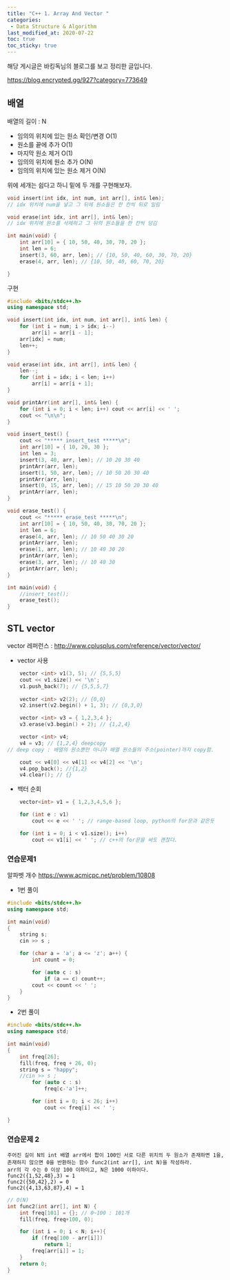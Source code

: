 ```yaml
---
title: "C++ 1. Array And Vector "
categories:
 - Data Structure & Algorithm
last_modified_at: 2020-07-22
toc: true
toc_sticky: true
---
```


해당 게시글은 바킹독님의 블로그를 보고 정리한 글입니다.

<https://blog.encrypted.gg/927?category=773649>

## 배열
배열의 길이 : N

- 임의의 위치에 있는 원소 확인/변경 O(1)
- 원소를 끝에 추가 O(1)
- 마지막 원소 제거 O(1)
- 임의의 위치에 원소 추가 O(N)
- 임의의 위치에 있는 원소 제거 O(N)

위에 세개는 쉽다고 하니 밑에 두 개를 구현해보자.

```c++
void insert(int idx, int num, int arr[], int& len);
// idx 위치에 num을 넣고 그 뒤에 원소들은 한 칸씩 뒤로 밀림

void erase(int idx, int arr[], int& len);
// idx 위치에 원소를 삭제하고 그 뒤의 원소들을 한 칸씩 당김

int main(void) {
	int arr[10] = { 10, 50, 40, 30, 70, 20 };
	int len = 6;
	insert(3, 60, arr, len); // {10, 50, 40, 60, 30, 70, 20}
	erase(4, arr, len); // {10, 50, 40, 60, 70, 20}

}
```

구현

```c++
#include <bits/stdc++.h>
using namespace std;

void insert(int idx, int num, int arr[], int& len) {
	for (int i = num; i > idx; i--)
		arr[i] = arr[i - 1];
	arr[idx] = num;
	len++;
}

void erase(int idx, int arr[], int& len) {
	len--;
	for (int i = idx; i < len; i++)
		arr[i] = arr[i + 1];
}

void printArr(int arr[], int& len) {
	for (int i = 0; i < len; i++) cout << arr[i] << ' ';
	cout << "\n\n";
}

void insert_test() {
	cout << "***** insert_test *****\n";
	int arr[10] = { 10, 20, 30 };
	int len = 3;
	insert(3, 40, arr, len); // 10 20 30 40
	printArr(arr, len);
	insert(1, 50, arr, len); // 10 50 20 30 40
	printArr(arr, len);
	insert(0, 15, arr, len); // 15 10 50 20 30 40
	printArr(arr, len);
}

void erase_test() {
	cout << "***** erase_test *****\n";
	int arr[10] = { 10, 50, 40, 30, 70, 20 };
	int len = 6;
	erase(4, arr, len); // 10 50 40 30 20
	printArr(arr, len);
	erase(1, arr, len); // 10 40 30 20
	printArr(arr, len);
	erase(3, arr, len); // 10 40 30
	printArr(arr, len);
}

int main(void) {
	//insert_test();
	erase_test();
}
```

## STL vector

vector 레퍼런스 : <http://www.cplusplus.com/reference/vector/vector/>

- vector 사용
```c++
	vector <int> v1(3, 5); // {5,5,5}
	cout << v1.size() << '\n'; 
	v1.push_back(7); // {5,5,5,7}
	
	vector <int> v2(2); // {0,0}
	v2.insert(v2.begin() + 1, 3); // {0,3,0}

	vector <int> v3 = { 1,2,3,4 };
	v3.erase(v3.begin() + 2); // {1,2,4}

	vector <int> v4;
	v4 = v3; // {1,2,4} deepcopy
// deep copy : 배열의 원소뿐만 아니라 배열 원소들의 주소(pointer)까지 copy함.

	cout << v4[0] << v4[1] << v4[2] << '\n';
	v4.pop_back(); //{1,2}
	v4.clear(); // {}
```

- 백터 순회

```c++
	vector<int> v1 = { 1,2,3,4,5,6 };

	for (int e : v1)
		cout << e << ' '; // range-based loop, python의 for문과 같은듯

	for (int i = 0; i < v1.size(); i++)
		cout << v1[i] << ' '; // c++의 for문을 써도 괜찮다.

```

### 연습문제1

알파벳 개수  <https://www.acmicpc.net/problem/10808>

- 1번 풀이

```c++
#include <bits/stdc++.h>
using namespace std;

int main(void) 
{
	string s;
	cin >> s ;

	for (char a = 'a'; a <= 'z'; a++) {
		int count = 0;

		for (auto c : s)
			if (a == c) count++;
		cout << count << ' ';
	}
}
```
- 2번 풀이

```c++
#include <bits/stdc++.h>
using namespace std;

int main(void) 
{	
	int freq[26];
	fill(freq, freq + 26, 0);
	string s = "happy";
	//cin >> s ;
		for (auto c : s)
			freq[c-'a']++;

		for (int i = 0; i < 26; i++)
			cout << freq[i] << ' ';

}
```
### 연습문제 2


```script
주어진 길이 N의 int 배열 arr에서 합이 100인 서로 다른 위치의 두 원소가 존재하면 1을, 
존재하지 않으면 0을 반환하는 함수 func2(int arr[], int N)을 작성하라.
arr의 각 수는 0 이상 100 이하이고, N은 1000 이하이다.
func2({1,52,48},3) = 1
func2({50,42},2) = 0
func2({4,13,63,87},4) = 1
```

```c++
// O(N)
int func2(int arr[], int N) {
	int freq[101] = {}; // 0~100 : 101개
	fill(freq, freq+100, 0);

	for (int i = 0; i < N; i++){
		if (freq[100 - arr[i]])
			return 1;
		freq[arr[i]] = 1;
	}
	return 0;
}
```